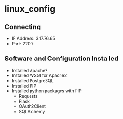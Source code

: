 # linux_config

## Connecting
  - IP Address: 3.17.76.65
  - Port: 2200
  
 ## Software and Configuration Installed
  - Installed Apache2
  - Installed WSGI for Apache2
  - Installed PostgreSQL
  - Installed PIP
  - Installed python packages with PIP
    - Requests
    - Flask
    - OAuth2Client
    - SQLAlchemy
